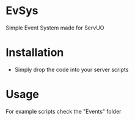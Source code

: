 # EvSys
Simple Event System made for ServUO

# Installation
- Simply drop the code into your server scripts

# Usage
For example scripts check the "Events" folder
